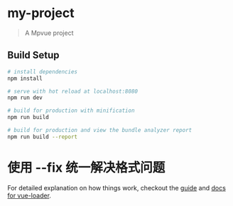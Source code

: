 # my-project

> A Mpvue project

## Build Setup

``` bash
# install dependencies
npm install

# serve with hot reload at localhost:8080
npm run dev

# build for production with minification
npm run build

# build for production and view the bundle analyzer report
npm run build --report
```
# 使用 --fix 统一解决格式问题

For detailed explanation on how things work, checkout the [guide](http://vuejs-templates.github.io/webpack/) and [docs for vue-loader](http://vuejs.github.io/vue-loader).
